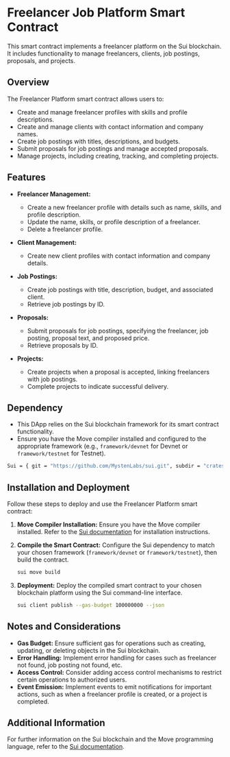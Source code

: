 # Freelancer Job Platform Smart Contract

This smart contract implements a freelancer platform on the Sui blockchain. It includes functionality to manage freelancers, clients, job postings, proposals, and projects.

## Overview

The Freelancer Platform smart contract allows users to:

- Create and manage freelancer profiles with skills and profile descriptions.
- Create and manage clients with contact information and company names.
- Create job postings with titles, descriptions, and budgets.
- Submit proposals for job postings and manage accepted proposals.
- Manage projects, including creating, tracking, and completing projects.

## Features

- **Freelancer Management:**
  - Create a new freelancer profile with details such as name, skills, and profile description.
  - Update the name, skills, or profile description of a freelancer.
  - Delete a freelancer profile.

- **Client Management:**
  - Create new client profiles with contact information and company details.

- **Job Postings:**
  - Create job postings with title, description, budget, and associated client.
  - Retrieve job postings by ID.

- **Proposals:**
  - Submit proposals for job postings, specifying the freelancer, job posting, proposal text, and proposed price.
  - Retrieve proposals by ID.

- **Projects:**
  - Create projects when a proposal is accepted, linking freelancers with job postings.
  - Complete projects to indicate successful delivery.

## Dependency

- This DApp relies on the Sui blockchain framework for its smart contract functionality.
- Ensure you have the Move compiler installed and configured to the appropriate framework (e.g., `framework/devnet` for Devnet or `framework/testnet` for Testnet).

```bash
Sui = { git = "https://github.com/MystenLabs/sui.git", subdir = "crates/sui-framework/packages/sui-framework", rev = "framework/devnet" }
```

## Installation and Deployment

Follow these steps to deploy and use the Freelancer Platform smart contract:

1. **Move Compiler Installation:**
   Ensure you have the Move compiler installed. Refer to the [Sui documentation](https://docs.sui.io/) for installation instructions.

2. **Compile the Smart Contract:**
   Configure the Sui dependency to match your chosen framework (`framework/devnet` or `framework/testnet`), then build the contract.

   ```bash
   sui move build
   ```

3. **Deployment:**
   Deploy the compiled smart contract to your chosen blockchain platform using the Sui command-line interface.

   ```bash
   sui client publish --gas-budget 100000000 --json
   ```

## Notes and Considerations

- **Gas Budget:** Ensure sufficient gas for operations such as creating, updating, or deleting objects in the Sui blockchain.
- **Error Handling:** Implement error handling for cases such as freelancer not found, job posting not found, etc.
- **Access Control:** Consider adding access control mechanisms to restrict certain operations to authorized users.
- **Event Emission:** Implement events to emit notifications for important actions, such as when a freelancer profile is created, or a project is completed.

## Additional Information

For further information on the Sui blockchain and the Move programming language, refer to the [Sui documentation](https://docs.sui.io/).

